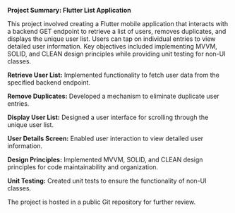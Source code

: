 
**Project Summary: Flutter List Application**


This project involved creating a Flutter mobile application that interacts with a backend GET endpoint to retrieve a list of users, removes duplicates, and displays the unique user list. Users can tap on individual entries to view detailed user information. Key objectives included implementing MVVM, SOLID, and CLEAN design principles while providing unit testing for non-UI classes.

**Retrieve User List:** Implemented functionality to fetch user data from the specified backend endpoint.

**Remove Duplicates:** Developed a mechanism to eliminate duplicate user entries.

**Display User List:** Designed a user interface for scrolling through the unique user list.

**User Details Screen:** Enabled user interaction to view detailed user information.

**Design Principles:** Implemented MVVM, SOLID, and CLEAN design principles for code maintainability and organization.

**Unit Testing:** Created unit tests to ensure the functionality of non-UI classes.

The project is hosted in a public Git repository for further review.
